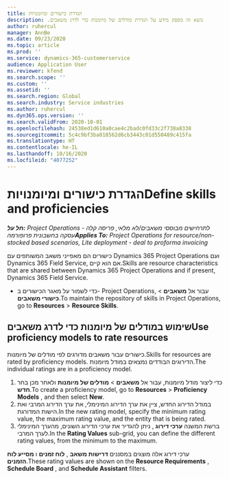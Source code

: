 ```yaml
---
title: הגדרת כישורים ומיומנויות
description: נושא זה מספק מידע על הגדרת מודלים של מיומנות‬‏‫ כדי לדרג משאבים.
author: ruhercul
manager: AnnBe
ms.date: 09/23/2020
ms.topic: article
ms.prod: ''
ms.service: dynamics-365-customerservice
audience: Application User
ms.reviewer: kfend
ms.search.scope: ''
ms.custom: ''
ms.assetid: ''
ms.search.region: Global
ms.search.industry: Service industries
ms.author: ruhercul
ms.dyn365.ops.version: ''
ms.search.validFrom: 2020-10-01
ms.openlocfilehash: 24538ed1d610a0cae4c2badc0fd33c2f738a8338
ms.sourcegitcommit: 5c4c9bf3ba018562d6cb3443c01d550489c415fa
ms.translationtype: HT
ms.contentlocale: he-IL
ms.lasthandoff: 10/16/2020
ms.locfileid: "4077252"
---
```

# <a name="define-skills-and-proficiencies"></a><span data-ttu-id="d5e63-103">הגדרת כישורים ומיומנויות</span><span class="sxs-lookup"><span data-stu-id="d5e63-103">Define skills and proficiencies</span></span>

<span data-ttu-id="d5e63-104">_**חל על:** Project Operations לתרחישים מבוססי משאבים/לא מלאי, פריסה קלה - עסקה בחשבונית פרופורמה_</span><span class="sxs-lookup"><span data-stu-id="d5e63-104">_**Applies To:** Project Operations for resource/non-stocked based scenarios, Lite deployment - deal to proforma invoicing_</span></span>

<span data-ttu-id="d5e63-105">כישורים הם מאפייני משאב המשותפים עם Dynamics 365 Project Operations ועם Dynamics 365 Field Service, אם הוא קיים.</span><span class="sxs-lookup"><span data-stu-id="d5e63-105">Skills are resource characteristics that are shared between Dynamics 365 Project Operations and if present, Dynamics 365 Field Service.</span></span> 

- <span data-ttu-id="d5e63-106">כדי לשמור על מאגר הכישורים ב- Project Operations, עבור אל **משאבים** \> **כישורי משאבים**.</span><span class="sxs-lookup"><span data-stu-id="d5e63-106">To maintain the repository of skills in Project Operations, go to **Resources** \> **Resource Skills**.</span></span> 

## <a name="use-proficiency-models-to-rate-resources"></a><span data-ttu-id="d5e63-107">שימוש במודלים של מיומנות כדי לדרג משאבים</span><span class="sxs-lookup"><span data-stu-id="d5e63-107">Use proficiency models to rate resources</span></span>

<span data-ttu-id="d5e63-108">כישורים עבור משאבים מדורגים לפי מודלים של מיומנות.</span><span class="sxs-lookup"><span data-stu-id="d5e63-108">Skills for resources are rated by proficiency models.</span></span> <span data-ttu-id="d5e63-109">הדירוגים הבודדים נמצאים במודל מיומנות.</span><span class="sxs-lookup"><span data-stu-id="d5e63-109">The individual ratings are in a proficiency model.</span></span> 

1. <span data-ttu-id="d5e63-110">כדי ליצור מודל מיומנות, עבור אל **משאבים** \> **מודלים של מיומנות** ולאחר מכן בחר **חדש**.</span><span class="sxs-lookup"><span data-stu-id="d5e63-110">To create a proficiency model, go to **Resources** \> **Proficiency Models** , and then select **New**.</span></span>
2. <span data-ttu-id="d5e63-111">במודל הדירוג החדש, ציין את ערך הדירוג המינימלי, את ערך הדירוג המרבי ואת הישות המדורגת.</span><span class="sxs-lookup"><span data-stu-id="d5e63-111">In the new rating model, specify the minimum rating value, the maximum rating value, and the entity that is being rated.</span></span>
3. <span data-ttu-id="d5e63-112">ברשת המשנה **ערכי דירוג** , ניתן להגדיר את ערכי הדירוג השונים, מהערך המינימלי לערך המרבי.</span><span class="sxs-lookup"><span data-stu-id="d5e63-112">In the **Rating Values** sub-grid, you can define the different rating values, from the minimum to the maximum.</span></span>


<span data-ttu-id="d5e63-113">ערכי דירוג אלה מוצגים במסננים **דרישות משאב** , **לוח זמנים** ו **מסייע לוח הזמנים**.</span><span class="sxs-lookup"><span data-stu-id="d5e63-113">These rating values are shown on the **Resource Requirements** , **Schedule Board** , and **Schedule Assistant** filters.</span></span>
